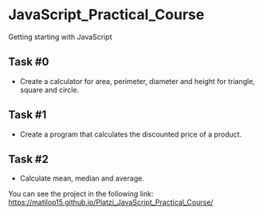 # JavaScript_Practical_Course

Getting starting with JavaScript

## Task #0

- Create a calculator for area, perimeter, diameter and height for triangle, square and circle.

## Task #1

- Create a program that calculates the discounted price of a product.

## Task #2

- Calculate mean, median and average.

You can see the project in the following link:
https://matilop15.github.io/Platzi_JavaScript_Practical_Course/
